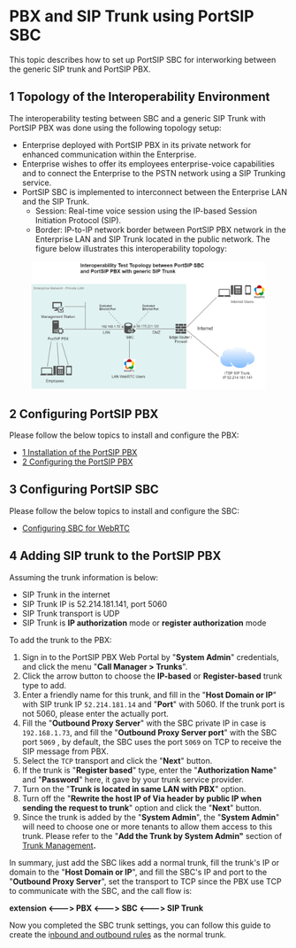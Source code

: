 # PBX and SIP Trunk using PortSIP SBC

This topic describes how to set up PortSIP SBC for interworking between the generic SIP trunk and PortSIP PBX.

## 1 Topology of the Interoperability Environment

The interoperability testing between SBC and a generic SIP Trunk with PortSIP PBX was done using the following topology setup:&#x20;

* Enterprise deployed with PortSIP PBX in its private network for enhanced communication within the Enterprise.&#x20;
* Enterprise wishes to offer its employees enterprise-voice capabilities and to connect the Enterprise to the PSTN network using a SIP Trunking service.&#x20;
* PortSIP SBC is implemented to interconnect between the Enterprise LAN and the SIP Trunk.&#x20;
  * Session: Real-time voice session using the IP-based Session Initiation Protocol (SIP).
  * Border: IP-to-IP network border between PortSIP PBX network in the Enterprise LAN and SIP Trunk located in the public network. The figure below illustrates this interoperability topology:

<figure><img src="../../.gitbook/assets/enterprise_pbx_sbc_trunk.png" alt=""><figcaption></figcaption></figure>

## 2 Configuring PortSIP PBX

Please follow the below topics to install and configure the PBX:

* [1 Installation of the PortSIP PBX](1-installation-of-the-portsip-pbx-1/)
* [2 Configuring the PortSIP PBX](2-configuring-the-portsip-pbx.md)

## 3 Configuring PortSIP SBC

Please follow the below topics to install and configure the SBC:

* [Configuring SBC for WebRTC](9-configuring-portsip-sbc/)

## 4 Adding SIP trunk to the PortSIP PBX

Assuming the trunk information is below:

* SIP Trunk in the internet
* SIP Trunk IP is 52.214.181.141, port 5060
* SIP Trunk transport is UDP
* SIP Trunk is **IP authorization** mode or **register authorization** mode

To add the trunk to the PBX:

1. Sign in to the PortSIP PBX Web Portal by "**System Admin**" credentials, and click the menu "**Call Manager > Trunks**".
2. Click the arrow button to choose the **IP-based** or **Register-based** trunk type to add.
3. Enter a friendly name for this trunk, and fill in the "**Host Domain or IP**" with SIP trunk IP `52.214.181.14` and "**Port**" with 5060. If the trunk port is not 5060, please enter the actually port.
4. Fill the "**Outbound Proxy Server**" with the SBC private IP in case is `192.168.1.73`, and fill the "**Outbound Proxy Server port**" with the SBC port `5069` , by default, the SBC uses the port `5069` on TCP to receive the SIP message from PBX.
5. Select the `TCP` transport and click the "**Next**" button.
6. If the trunk is "**Register based**" type, enter the "**Authorization Name**" and "**Password**" here, it gave by your trunk service provider.&#x20;
7. Turn on the "**Trunk is located in same LAN with PBX**" option.
8. Turn off the "**Rewrite the host IP of Via header by public IP when sending the request to trunk**" option and click the "**Next**" button.
9. Since the trunk is added by the "**System Admin**", the "**System Admin**" will need to choose one or more tenants to allow them access to this trunk. Please refer to the "**Add the Trunk by System Admin"** section of [Trunk Management](7-trunk-management/)**.**

In summary, just add the SBC likes add a normal trunk, fill the trunk's IP or domain to the "**Host Domain or IP**", and fill the SBC's IP and port to the "**Outbound Proxy Server**", set the transport to TCP since the PBX use TCP to communicate with the SBC, and the call flow is:

**extension <---> PBX <---> SBC <---> SIP Trunk**

Now you completed the SBC trunk settings, you can follow this guide to create the i[nbound and outbound rules](8-call-route-management/) as the normal trunk.

